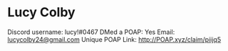 # Lucy Colby

Discord username: lucy!#0467
DMed a POAP: Yes
Email: lucycolby24@gmail.com
Unique POAP Link: 
http://POAP.xyz/claim/piijq5